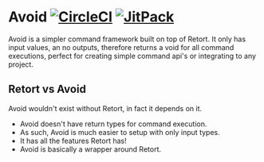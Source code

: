 # Avoid [![CircleCI](https://circleci.com/gh/Kaioru/avoid.svg?style=shield)](https://circleci.com/gh/Kaioru/avoid) [![JitPack](https://jitpack.io/v/kaioru/avoid.svg)](https://jitpack.io/#co.kaioru/avoid)
Avoid is a simpler command framework built on top of Retort. It only has input values, an no outputs, therefore returns a void for all command executions, perfect for creating simple command api's or integrating to any project.

## Retort vs Avoid
Avoid wouldn't exist without Retort, in fact it depends on it.
* Avoid doesn't have return types for command execution.
* As such, Avoid is much easier to setup with only input types.
* It has all the features Retort has!
* Avoid is basically a wrapper around Retort.
